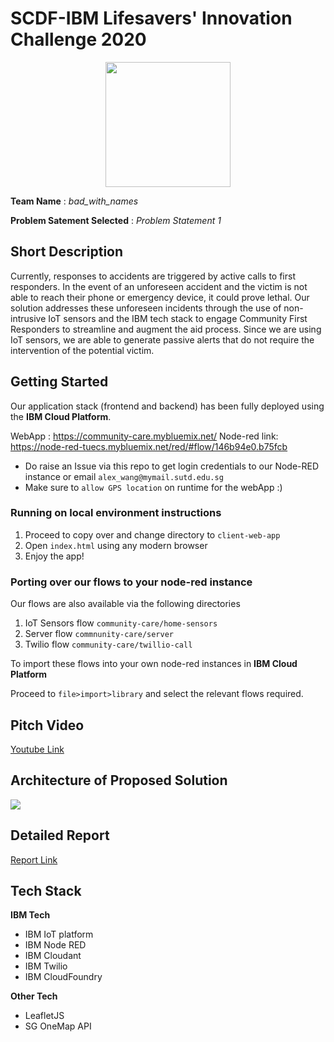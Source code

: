 # SCDF-IBM Lifesavers' Innovation Challenge 2020
<p align="center"> <img src="https://i.imgur.com/2jWhRY9.png" width=200></p>

**Team Name** : *bad_with_names*

**Problem Satement Selected** : *Problem Statement 1*
## Short Description
Currently, responses to accidents are triggered by active calls to first responders. In the event of an unforeseen accident and the victim is not able to reach their phone or emergency device, it could prove lethal. Our solution addresses these unforeseen incidents through the use of non-intrusive IoT sensors and the IBM tech stack to engage Community First Responders to streamline and augment the aid process. Since we are using IoT sensors, we are able to generate passive alerts that do not require the intervention of the potential victim.

## Getting Started

Our application stack (frontend and backend) has been fully deployed using the **IBM Cloud Platform**. 

WebApp : https://community-care.mybluemix.net/
Node-red link: https://node-red-tuecs.mybluemix.net/red/#flow/146b94e0.b75fcb

- Do raise an Issue via this repo to get login credentials to our Node-RED instance or email `alex_wang@mymail.sutd.edu.sg`
- Make sure to `allow GPS location` on runtime for the webApp :)

### Running on local environment instructions
1. Proceed to copy over and change directory to `client-web-app`
2. Open `index.html` using any modern browser 
3. Enjoy the app! 

### Porting over our flows to your node-red instance
Our flows are also available via the following directories
1. IoT Sensors flow  `community-care/home-sensors`
2. Server flow `commnunity-care/server`
3. Twilio flow `community-care/twillio-call`

To import these flows into your own node-red instances in **IBM Cloud Platform**

Proceed to `file>import>library` and select the relevant flows required.


## Pitch Video

[Youtube Link](https://www.youtube.com/watch?v=GVfsD9FpRrU&feature=youtu.be)

## Architecture of Proposed Solution
![](https://i.imgur.com/n1zjwBu.png)


## Detailed Report
[Report Link](https://docs.google.com/document/d/e/2PACX-1vR9CxENbM99bGvG-5Kf0_DukiEBBDQSpMgvBiX0YYYZSL2nKf7V66aDOz9EAkzKaxAo4BcAaHqo33fk/pub)

## Tech Stack
**IBM Tech**
* IBM IoT platform
* IBM Node RED
* IBM Cloudant
* IBM Twilio
* IBM CloudFoundry

**Other Tech**
* LeafletJS
* SG OneMap API



